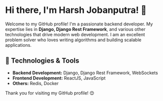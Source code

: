 # Hi there, I'm Harsh Jobanputra! 👋


Welcome to my GitHub profile! 
I'm a passionate backend developer. My expertise lies in **Django, Django Rest Framework**, and various other technologies that drive modern web development. I am an excellent problem solver who loves writing algorithms and building scalable applications.

## 🔧 Technologies & Tools

- **Backend Development:** Django, Django Rest Framework, WebSockets
- **Frontend Development:** ReactJS, JavaScript
- **Others:** Redis, Docker
  

Thank you for visiting my GitHub profile! 😊
